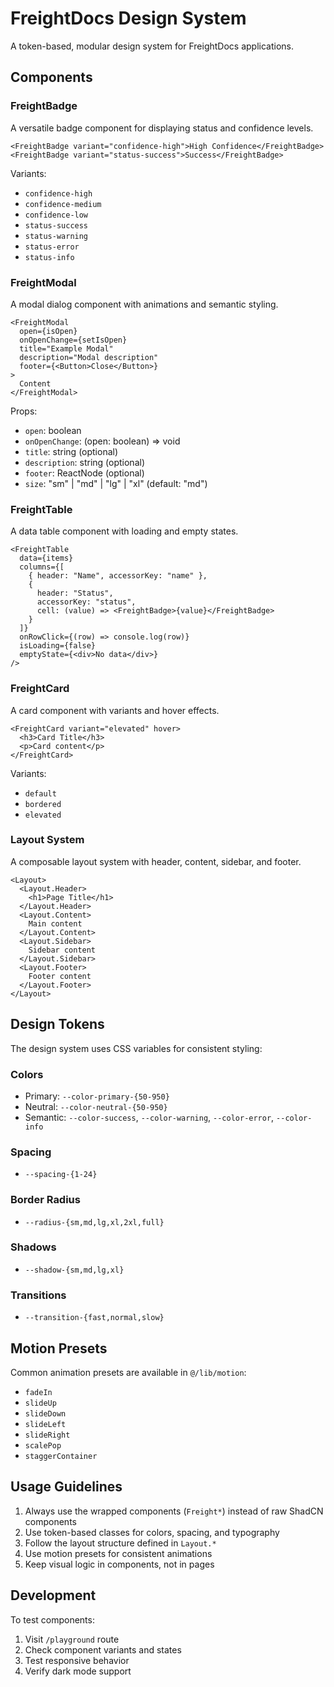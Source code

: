 # FreightDocs Design System

A token-based, modular design system for FreightDocs applications.

## Components

### FreightBadge

A versatile badge component for displaying status and confidence levels.

```tsx
<FreightBadge variant="confidence-high">High Confidence</FreightBadge>
<FreightBadge variant="status-success">Success</FreightBadge>
```

Variants:
- `confidence-high`
- `confidence-medium`
- `confidence-low`
- `status-success`
- `status-warning`
- `status-error`
- `status-info`

### FreightModal

A modal dialog component with animations and semantic styling.

```tsx
<FreightModal
  open={isOpen}
  onOpenChange={setIsOpen}
  title="Example Modal"
  description="Modal description"
  footer={<Button>Close</Button>}
>
  Content
</FreightModal>
```

Props:
- `open`: boolean
- `onOpenChange`: (open: boolean) => void
- `title`: string (optional)
- `description`: string (optional)
- `footer`: ReactNode (optional)
- `size`: "sm" | "md" | "lg" | "xl" (default: "md")

### FreightTable

A data table component with loading and empty states.

```tsx
<FreightTable
  data={items}
  columns={[
    { header: "Name", accessorKey: "name" },
    {
      header: "Status",
      accessorKey: "status",
      cell: (value) => <FreightBadge>{value}</FreightBadge>
    }
  ]}
  onRowClick={(row) => console.log(row)}
  isLoading={false}
  emptyState={<div>No data</div>}
/>
```

### FreightCard

A card component with variants and hover effects.

```tsx
<FreightCard variant="elevated" hover>
  <h3>Card Title</h3>
  <p>Card content</p>
</FreightCard>
```

Variants:
- `default`
- `bordered`
- `elevated`

### Layout System

A composable layout system with header, content, sidebar, and footer.

```tsx
<Layout>
  <Layout.Header>
    <h1>Page Title</h1>
  </Layout.Header>
  <Layout.Content>
    Main content
  </Layout.Content>
  <Layout.Sidebar>
    Sidebar content
  </Layout.Sidebar>
  <Layout.Footer>
    Footer content
  </Layout.Footer>
</Layout>
```

## Design Tokens

The design system uses CSS variables for consistent styling:

### Colors
- Primary: `--color-primary-{50-950}`
- Neutral: `--color-neutral-{50-950}`
- Semantic: `--color-success`, `--color-warning`, `--color-error`, `--color-info`

### Spacing
- `--spacing-{1-24}`

### Border Radius
- `--radius-{sm,md,lg,xl,2xl,full}`

### Shadows
- `--shadow-{sm,md,lg,xl}`

### Transitions
- `--transition-{fast,normal,slow}`

## Motion Presets

Common animation presets are available in `@/lib/motion`:

- `fadeIn`
- `slideUp`
- `slideDown`
- `slideLeft`
- `slideRight`
- `scalePop`
- `staggerContainer`

## Usage Guidelines

1. Always use the wrapped components (`Freight*`) instead of raw ShadCN components
2. Use token-based classes for colors, spacing, and typography
3. Follow the layout structure defined in `Layout.*`
4. Use motion presets for consistent animations
5. Keep visual logic in components, not in pages

## Development

To test components:

1. Visit `/playground` route
2. Check component variants and states
3. Test responsive behavior
4. Verify dark mode support 
